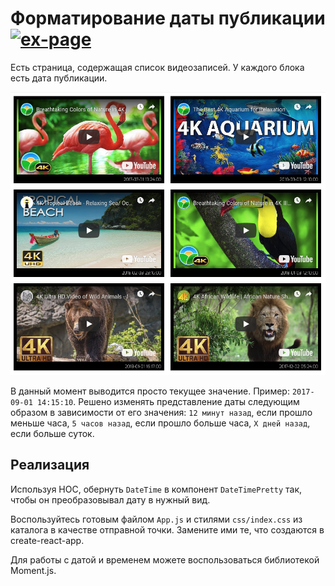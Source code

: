Форматирование даты публикации
[![ex-page](https://github.com/bas27/ra-hoc-time-7.1/actions/workflows/web.yml/badge.svg)](https://github.com/bas27/ra-hoc-time-7.1/actions/workflows/web.yml)
===

Есть страница, содержащая список видеозаписей. 
У каждого блока есть дата публикации. 

![Relative Time](./src/assets/time.png)

В данный момент выводится просто текущее значение. Пример: `2017-09-01 14:15:10`. 
Решено изменять представление даты следующим образом в зависимости от его значения:
`12 минут назад`, если прошло меньше часа, `5 часов назад`, если прошло больше часа, `X дней назад`, если больше суток.

## Реализация

Используя HOC, обернуть `DateTime` в компонент `DateTimePretty` так, чтобы он преобразовывал дату в нужный вид.

Воспользуйтесь готовым файлом `App.js` и стилями `css/index.css` из каталога в качестве отправной точки. Замените ими те, что создаются в create-react-app.

Для работы с датой и временем можете воспользоваться библиотекой Moment.js.
